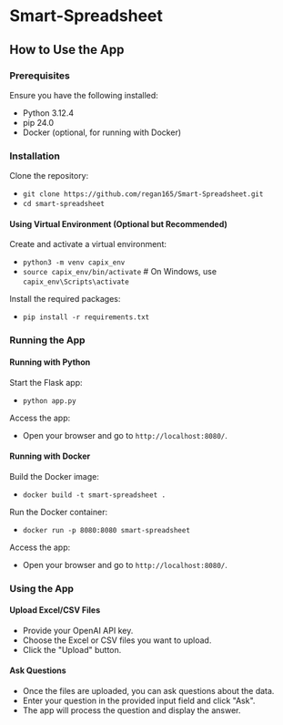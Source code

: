 # Smart-Spreadsheet

## How to Use the App

### Prerequisites

Ensure you have the following installed:
- Python 3.12.4
- pip 24.0 
- Docker (optional, for running with Docker)

### Installation

Clone the repository:
- `git clone https://github.com/regan165/Smart-Spreadsheet.git`
- `cd smart-spreadsheet`

#### Using Virtual Environment (Optional but Recommended)

Create and activate a virtual environment:
- `python3 -m venv capix_env`
- `source capix_env/bin/activate`  # On Windows, use `capix_env\Scripts\activate`

Install the required packages:
- `pip install -r requirements.txt`

### Running the App

#### Running with Python

Start the Flask app:
- `python app.py`

Access the app:
- Open your browser and go to `http://localhost:8080/`.

#### Running with Docker

Build the Docker image:
- `docker build -t smart-spreadsheet .`

Run the Docker container:
- `docker run -p 8080:8080 smart-spreadsheet`

Access the app:
- Open your browser and go to `http://localhost:8080/`.

### Using the App

#### Upload Excel/CSV Files
- Provide your OpenAI API key.
- Choose the Excel or CSV files you want to upload.
- Click the "Upload" button.

#### Ask Questions
- Once the files are uploaded, you can ask questions about the data.
- Enter your question in the provided input field and click "Ask".
- The app will process the question and display the answer.
